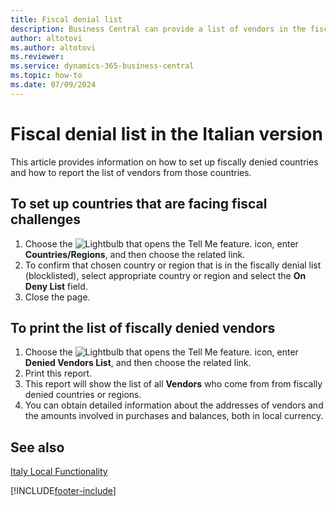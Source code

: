 ```yaml
---
title: Fiscal denial list
description: Business Central can provide a list of vendors in the fiscally denied countries in Italian localization.
author: altotovi
ms.author: altotovi
ms.reviewer: 
ms.service: dynamics-365-business-central
ms.topic: how-to
ms.date: 07/09/2024
---
```


# Fiscal denial list in the Italian version  

This article provides information on how to set up fiscally denied countries and how to report the list of vendors from those countries.  

## To set up countries that are facing fiscal challenges  

1. Choose the ![Lightbulb that opens the Tell Me feature.](../../media/ui-search/search_small.png "Tell me what you want to do") icon, enter **Countries/Regions**, and then choose the related link.
2. To confirm that chosen country or region that is in the fiscally denial list (blocklisted), select appropriate country or region and select the **On Deny List** field.
3. Close the page.

## To print the list of fiscally denied vendors  

1. Choose the ![Lightbulb that opens the Tell Me feature.](../../media/ui-search/search_small.png "Tell me what you want to do") icon, enter **Denied Vendors List**, and then choose the related link.
2. Print this report.
3. This report will show the list of all **Vendors** who come from from fiscally denied countries or regions.
4. You can obtain detailed information about the addresses of vendors and the amounts involved in purchases and balances, both in local currency.  

## See also  
[Italy Local Functionality](italy-local-functionality.md)

[!INCLUDE[footer-include](../../includes/footer-banner.md)]
